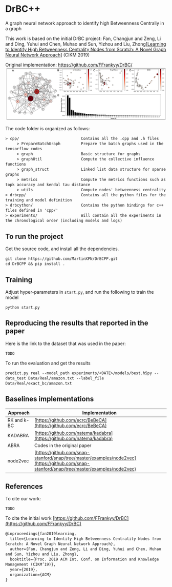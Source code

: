 # DrBC++
A graph neural network approach to identify high Betweenness Centraliy in a graph

This work is based on the initial DrBC project:
Fan, Changjun and Zeng, Li and Ding, Yuhui and Chen, Muhao and Sun, Yizhou and Liu, Zhong[[Learning to Identify High Betweenness Centrality Nodes from Scratch: A Novel Graph Neural Network Approach]](http://arxiv.org/abs/1905.10418) (CIKM 2019)


Original implementation: https://github.com/FFrankyy/DrBC/
![](./visualize/Figure_demo.jpg "Demo")

The code folder is organized as follows:
```text
> cpp/                           Contains all the .cpp and .h files
     > PrepareBatchGraph         Prepare the batch graphs used in the tensorflow codes
     > graph                     Basic structure for graphs
     > graphUtil                 Compute the collective influence functions
     > graph_struct              Linked list data structure for sparse graphs
     > metrics                   Compute the metrics functions such as topk accuracy and kendal tau distance
     > utils                     Compute nodes' betweenness centrality
> drbcpp/                        Contains all the python files for the training and model definition
> drbcython/                     Contains the python bindings for c++ files defined in 'cpp/'
> experiments/                   Will contain all the experiments in the chronological order (including models and logs)
```


## To run the project
Get the source code, and install all the dependencies.
```
git clone https://github.com/MartinXPN/DrBCPP.git
cd DrBCPP && pip install .
```

## Training
Adjust hyper-parameters in `start.py`, and run the following to train the model
```
python start.py
```


## Reproducing the results that reported in the paper
Here is the link to the dataset that was used in the paper:
```
TODO
```

To run the evaluation and get the results
```shell script
predict.py real --model_path experiments/<DATE>/models/best.h5py --data_test Data/Real/amazon.txt --label_file Data/Real/exact_bc/amazon.txt
```


## Baselines implementations
| Approach      | Implementation  |
| ------------- | --------------- |
| RK and k-BC   | [https://github.com/ecrc/BeBeCA](https://github.com/ecrc/BeBeCA) |
| KADABRA       | [https://github.com/natema/kadabra](https://github.com/natema/kadabra) |
| ABRA          | Codes in the original paper |
| node2vec      | [https://github.com/snap-stanford/snap/tree/master/examples/node2vec](https://github.com/snap-stanford/snap/tree/master/examples/node2vec) |



## References
To cite our work:
```
TODO
```

To cite the initial work [https://github.com/FFrankyy/DrBC](https://github.com/FFrankyy/DrBC)
```
@inproceedings{fan2019learning,
  title={Learning to Identify High Betweenness Centrality Nodes from Scratch: A Novel Graph Neural Network Approach},
  author={Fan, Changjun and Zeng, Li and Ding, Yuhui and Chen, Muhao and Sun, Yizhou and Liu, Zhong},
  booktitle={Proc. 2019 ACM Int. Conf. on Information and Knowledge Management (CIKM’19)},
  year={2019},
  organization={ACM}
}
```
